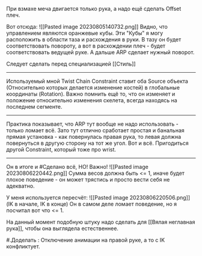 При взмахе меча двигается только рука, а надо ещё сделать Offset плеч.

Вот отсюда:
![[Pasted image 20230805140732.png]]
Видно, что управлением являются оранжевые кубы. Эти "Кубы" я могу расположить в области таза и расхождения в руки.
В тазу он будет соответствовать повороту, а вот в расхождении плеч - будет соответствовать ведущей руке. А дальше ARP сделает нужный поворот. 

Следует сделать перед специализацией [[Стиль]]

---
Используемый мной Twist Chain Constraint ставит оба Source объекта (Относительно которых делается изменение костей) в глобальные координаты (Rotation).
Важно помнить ещё то, что он изменяет и положение относительно изменения скелета, всегда находясь на последнем сегменте.

---
Практика показывает, что ARP тут вообще не надо использовать - только ломает всё.
Зато тут отлично сработает простая и банальная прямая установка - как повернулась правая рука, то левая должна повернуться в другую сторону на тот же угол. Вот и всё.
Пригодиться другой Constraint, который тоже про wrist.

---
Он в итоге и #Сделано всё, НО!
Важно!
![[Pasted image 20230806220442.png]]
Сумма весов должна быть <= 1, иначе будет плохое поведение - он может трястись и просто вести себя не адекватно.

У меня используется пересчёт: ![[Pasted image 20230806220506.png]]
(IK в начале, IK в конце)
Он в самом деле ломает поведение, но я посчитал вот что <= 1.


На данный момент подобную штуку надо сделать для [[Вялая неглавная рука]], чтобы она выглядела естественнее.

#.Доделать : Отключение анимации на правой руке, а то с IK конфликтует.